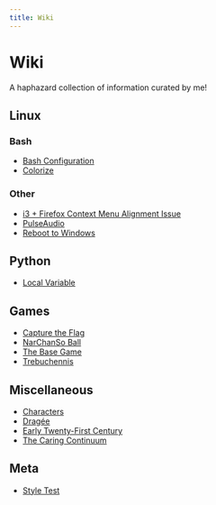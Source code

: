 ```yaml
---
title: Wiki
---
```


<div class=compact-headings>
<h1 class=hidden>Wiki</h1>

A haphazard collection of information curated by me!

## Linux

### Bash

* [Bash Configuration](linux/bash-configuration/)
* [Colorize](linux/colorize/)

### Other

* [i3 + Firefox Context Menu Alignment Issue](linux/i3-firefox-context-menu-alignment-issue/)
* [PulseAudio](linux/pulseaudio/)
* [Reboot to Windows](linux/reboot-to-windows/)

## Python

* [Local Variable](python/local-variable/)

## Games

* [Capture the Flag](games/capture-the-flag/)
* [NarChanSo Ball](games/narchanso-ball/)
* [The Base Game](games/the-base-game/)
* [Trebuchennis](games/trebuchennis/)

## Miscellaneous

* [Characters](characters/)
* [Dragée](dragee)
* [Early Twenty-First Century](early-twenty-first-century/)
* [The Caring Continuum](the-caring-continuum/)

## Meta

* [Style Test](meta/style-test/)

</div>
